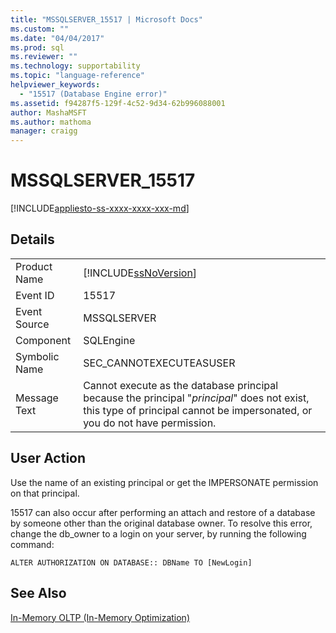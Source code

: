 ```yaml
---
title: "MSSQLSERVER_15517 | Microsoft Docs"
ms.custom: ""
ms.date: "04/04/2017"
ms.prod: sql
ms.reviewer: ""
ms.technology: supportability
ms.topic: "language-reference"
helpviewer_keywords: 
  - "15517 (Database Engine error)"
ms.assetid: f94287f5-129f-4c52-9d34-62b996088001
author: MashaMSFT
ms.author: mathoma
manager: craigg
---
```

# MSSQLSERVER_15517
[!INCLUDE[appliesto-ss-xxxx-xxxx-xxx-md](../../includes/appliesto-ss-xxxx-xxxx-xxx-md.md)]
  
## Details  
  
|||  
|-|-|  
|Product Name|[!INCLUDE[ssNoVersion](../../includes/ssnoversion-md.md)]|  
|Event ID|15517|  
|Event Source|MSSQLSERVER|  
|Component|SQLEngine|  
|Symbolic Name|SEC_CANNOTEXECUTEASUSER|  
|Message Text|Cannot execute as the database principal because the principal "*principal*" does not exist, this type of principal cannot be impersonated, or you do not have permission.|  
  
## User Action  
Use the name of an existing principal or get the IMPERSONATE permission on that principal.  
  
15517 can also occur after performing an attach and restore of a database by someone other than the original database owner. To resolve this error, change the db_owner to a login on your server, by running the following command:  
  
```  
ALTER AUTHORIZATION ON DATABASE:: DBName TO [NewLogin]  
```  
  
## See Also  
[In-Memory OLTP &#40;In-Memory Optimization&#41;](~/relational-databases/in-memory-oltp/in-memory-oltp-in-memory-optimization.md)  
  
